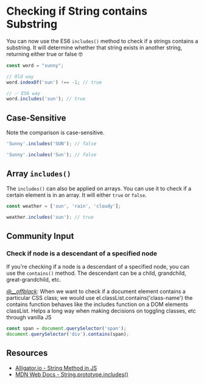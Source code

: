 # Checking if String contains Substring

You can now use the ES6 `includes()` method to check if a strings contains a substring. It will determine whether that string exists in another string, returning either true or false 🤓

```javascript
const word = "sunny";

// Old way
word.indexOf('sun') !== -1; // true

// ✅ ES6 way
word.includes('sun'); // true
```

## Case-Sensitive

Note the comparison is case-sensitive.

```javascript
'Sunny'.includes('SUN'); // false

'Sunny'.includes('Sun'); // false
```

## Array `includes()`

The `includes()` can also be applied on arrays. You can use it to check if a certain element is in an array. It will either `true` or `false`.

```javascript
const weather = ['sun', 'rain', 'cloudy'];

weather.includes('sun'); // true
```

## Community Input

### Check if node is a descendant of a specified node

If you're checking if a node is a descendant of a specified node, you can use the `contains()` method. The descendant can be a child, grandchild, great-grandchild, etc.

_[@__offblack](https://www.instagram.com/__offblack/):_ When we want to check if a document element contains a particular CSS class; we would use el.classList.contains('class-name') the contains function behaves like the includes function on a DOM elements classList. Helps a long way when making decisions on toggling classes, etc through vanilla JS

```javascript
const span = document.querySelector('span');
document.querySelector('div').contains(span);
```

## Resources

- [Alligator.io - String Method in JS](https://alligator.io/js/includes-string-method/)
- [MDN Web Docs - String.prototype.includes()](https://developer.mozilla.org/en-US/docs/Web/JavaScript/Reference/Global_Objects/String/includes)
